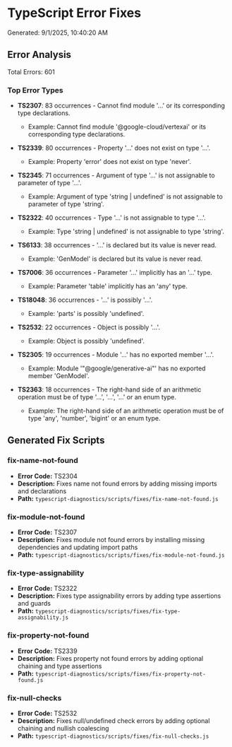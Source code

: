# TypeScript Error Fixes

Generated: 9/1/2025, 10:40:20 AM

## Error Analysis

Total Errors: 601

### Top Error Types

- **TS2307**: 83 occurrences - Cannot find module '...' or its corresponding type declarations.
  - Example: Cannot find module '@google-cloud/vertexai' or its corresponding type declarations.

- **TS2339**: 80 occurrences - Property '...' does not exist on type '...'.
  - Example: Property 'error' does not exist on type 'never'.

- **TS2345**: 71 occurrences - Argument of type '...' is not assignable to parameter of type '...'.
  - Example: Argument of type 'string | undefined' is not assignable to parameter of type 'string'.

- **TS2322**: 40 occurrences - Type '...' is not assignable to type '...'.
  - Example: Type 'string | undefined' is not assignable to type 'string'.

- **TS6133**: 38 occurrences - '...' is declared but its value is never read.
  - Example: 'GenModel' is declared but its value is never read.

- **TS7006**: 36 occurrences - Parameter '...' implicitly has an '...' type.
  - Example: Parameter 'table' implicitly has an 'any' type.

- **TS18048**: 36 occurrences - '...' is possibly '...'.
  - Example: 'parts' is possibly 'undefined'.

- **TS2532**: 22 occurrences - Object is possibly '...'.
  - Example: Object is possibly 'undefined'.

- **TS2305**: 19 occurrences - Module '...' has no exported member '...'.
  - Example: Module '"@google/generative-ai"' has no exported member 'GenModel'.

- **TS2363**: 18 occurrences - The right-hand side of an arithmetic operation must be of type '...', '...', '...' or an enum type.
  - Example: The right-hand side of an arithmetic operation must be of type 'any', 'number', 'bigint' or an enum type.

## Generated Fix Scripts

### fix-name-not-found

- **Error Code:** TS2304
- **Description:** Fixes name not found errors by adding missing imports and declarations
- **Path:** `typescript-diagnostics/scripts/fixes/fix-name-not-found.js`

### fix-module-not-found

- **Error Code:** TS2307
- **Description:** Fixes module not found errors by installing missing dependencies and updating import paths
- **Path:** `typescript-diagnostics/scripts/fixes/fix-module-not-found.js`

### fix-type-assignability

- **Error Code:** TS2322
- **Description:** Fixes type assignability errors by adding type assertions and guards
- **Path:** `typescript-diagnostics/scripts/fixes/fix-type-assignability.js`

### fix-property-not-found

- **Error Code:** TS2339
- **Description:** Fixes property not found errors by adding optional chaining and type assertions
- **Path:** `typescript-diagnostics/scripts/fixes/fix-property-not-found.js`

### fix-null-checks

- **Error Code:** TS2532
- **Description:** Fixes null/undefined check errors by adding optional chaining and nullish coalescing
- **Path:** `typescript-diagnostics/scripts/fixes/fix-null-checks.js`
